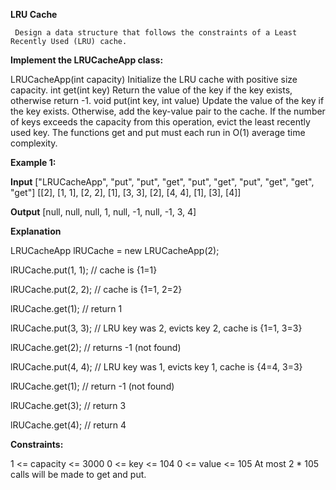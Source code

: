 **LRU Cache** 

     Design a data structure that follows the constraints of a Least Recently Used (LRU) cache.

**Implement the LRUCacheApp class:**

LRUCacheApp(int capacity) Initialize the LRU cache with positive size capacity.
int get(int key) Return the value of the key if the key exists, otherwise return -1.
void put(int key, int value) Update the value of the key if the key exists. Otherwise, add the key-value pair to the cache. If the number of keys exceeds the capacity from this operation, evict the least recently used key.
The functions get and put must each run in O(1) average time complexity.



**Example 1:**

**Input**
["LRUCacheApp", "put", "put", "get", "put", "get", "put", "get", "get", "get"]
[[2], [1, 1], [2, 2], [1], [3, 3], [2], [4, 4], [1], [3], [4]]

**Output**
[null, null, null, 1, null, -1, null, -1, 3, 4]

**Explanation**

LRUCacheApp lRUCache = new LRUCacheApp(2);

lRUCache.put(1, 1); // cache is {1=1}

lRUCache.put(2, 2); // cache is {1=1, 2=2}

lRUCache.get(1);    // return 1

lRUCache.put(3, 3); // LRU key was 2, evicts key 2, cache is {1=1, 3=3}

lRUCache.get(2);    // returns -1 (not found)

lRUCache.put(4, 4); // LRU key was 1, evicts key 1, cache is {4=4, 3=3}

lRUCache.get(1);    // return -1 (not found)

lRUCache.get(3);    // return 3

lRUCache.get(4);    // return 4


**Constraints:**

1 <= capacity <= 3000
0 <= key <= 104
0 <= value <= 105
At most 2 * 105 calls will be made to get and put.